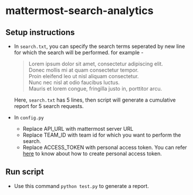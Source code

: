 # mattermost-search-analytics

## Setup instructions
* In `search.txt`, you can specify the search terms seperated by new line for which the search will be performed. 
for example - 
    > Lorem ipsum dolor sit  amet, consectetur adipiscing elit.<br>
    Donec mollis mi at quam consectetur tempor.<br>
    Proin eleifend leo ut nisl aliquam consectetur.<br>
    Nunc nec nisl at odio faucibus luctus.<br>
    Mauris et lorem congue, fringilla justo in, porttitor arcu.<br>
    >
    Here, `search.txt` has 5 lines, then script will generate a cumulative report for 5 search requests.

* In `config.py`
    * Replace API_URL with mattermost server URL 
    * Replace TEAM_ID with team id for which you want to perform the search.
    * Replace ACCESS_TOKEN with personal access token. You can refer [here](https://docs.mattermost.com/developer/personal-access-tokens.html#personal-access-tokens) to know about how to create personal access token.

## Run script
   * Use this command ```python test.py``` to generate a report.
